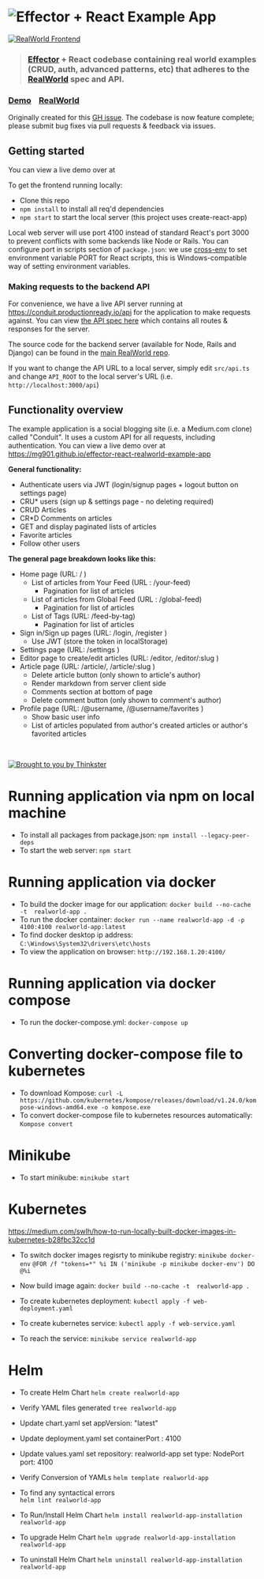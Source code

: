 # ![Effector + React Example App](project-logo.png)

[![RealWorld Frontend](https://img.shields.io/badge/realworld-frontend-%23783578.svg)](http://realworld.io)

> ### [Effector](https://effector.now.sh) + React codebase containing real world examples (CRUD, auth, advanced patterns, etc) that adheres to the [RealWorld](https://github.com/gothinkster/realworld-example-apps) spec and API.

### [Demo](https://mg901.github.io/effector-react-realworld-example-app)&nbsp;&nbsp;&nbsp;&nbsp;[RealWorld](https://github.com/gothinkster/realworld)

Originally created for this [GH issue](https://github.com/mg901/effector-react-realworld-example-app/issues?q=is%3Aissue+is%3Aopen+sort%3Aupdated-desc). The codebase is now feature complete; please submit bug fixes via pull requests & feedback via issues.

## Getting started

You can view a live demo over at

To get the frontend running locally:

- Clone this repo
- `npm install` to install all req'd dependencies
- `npm start` to start the local server (this project uses create-react-app)

Local web server will use port 4100 instead of standard React's port 3000 to prevent conflicts with some backends like Node or Rails. You can configure port in scripts section of `package.json`: we use [cross-env](https://github.com/kentcdodds/cross-env) to set environment variable PORT for React scripts, this is Windows-compatible way of setting environment variables.

### Making requests to the backend API

For convenience, we have a live API server running at https://conduit.productionready.io/api for the application to make requests against. You can view [the API spec here](https://github.com/GoThinkster/productionready/blob/master/api) which contains all routes & responses for the server.

The source code for the backend server (available for Node, Rails and Django) can be found in the [main RealWorld repo](https://github.com/gothinkster/realworld).

If you want to change the API URL to a local server, simply edit `src/api.ts` and change `API_ROOT` to the local server's URL (i.e. `http://localhost:3000/api`)

## Functionality overview

The example application is a social blogging site (i.e. a Medium.com clone) called "Conduit". It uses a custom API for all requests, including authentication. You can view a live demo over at https://mg901.github.io/effector-react-realworld-example-app

**General functionality:**

- Authenticate users via JWT (login/signup pages + logout button on settings page)
- CRU\* users (sign up & settings page - no deleting required)
- CRUD Articles
- CR\*D Comments on articles
- GET and display paginated lists of articles
- Favorite articles
- Follow other users

**The general page breakdown looks like this:**

- Home page (URL: / )
  - List of articles from Your Feed (URL : /your-feed)
    - Pagination for list of articles
  - List of articles from Global Feed (URL : /global-feed)
    - Pagination for list of articles
  - List of Tags (URL: /feed-by-tag)
    - Pagination for list of articles
- Sign in/Sign up pages (URL: /login, /register )
  - Use JWT (store the token in localStorage)
- Settings page (URL: /settings )
- Editor page to create/edit articles (URL: /editor, /editor/:slug )
- Article page (URL: /article/, /article/:slug )
  - Delete article button (only shown to article's author)
  - Render markdown from server client side
  - Comments section at bottom of page
  - Delete comment button (only shown to comment's author)
- Profile page (URL: /@username, /@username/favorites )
  - Show basic user info
  - List of articles populated from author's created articles or author's favorited articles

<br />

[![Brought to you by Thinkster](https://raw.githubusercontent.com/gothinkster/realworld/master/media/end.png)](https://thinkster.io)

# Running application via npm on local machine
- To install all packages from package.json: 
  `npm install --legacy-peer-deps`
- To start the web server: 
  `npm start`

# Running application via docker
- To build the docker image for our application: 
  `docker build --no-cache -t  realworld-app .`
- To run the docker container:
  `docker run --name realworld-app -d -p 4100:4100 realworld-app:latest`
- To find docker desktop ip address: 
  `C:\Windows\System32\drivers\etc\hosts`
- To view the application on browser: 
  `http://192.168.1.20:4100/`

# Running application via docker  compose
- To run the docker-compose.yml: 
  `docker-compose up`

# Converting docker-compose file to kubernetes 
- To download Kompose:
  `curl -L https://github.com/kubernetes/kompose/releases/download/v1.24.0/kompose-windows-amd64.exe -o kompose.exe`
- To convert docker-compose file to kubernetes resources automatically:
  `Kompose convert`

# Minikube
- To start minikube: 
  `minikube start`

# Kubernetes
https://medium.com/swlh/how-to-run-locally-built-docker-images-in-kubernetes-b28fbc32cc1d

- To switch docker images regisrty to minikube registry: 
  `minikube docker-env`
  `@FOR /f "tokens=*" %i IN ('minikube -p minikube docker-env') DO @%i`

- Now build image again: 
  `docker build --no-cache -t  realworld-app .`

- To create kubernetes deployment: 
  `kubectl apply -f web-deployment.yaml`
- To create kubernetes service: 
  `kubectl apply -f web-service.yaml`
- To reach the service: 
  `minikube service realworld-app` 

# Helm
- To create Helm Chart
  `helm create realworld-app`

- Verify YAML files generated
  `tree realworld-app`

- Update chart.yaml
  set 
    appVersion: "latest"

- Update deployment.yaml
  set 
    containerPort : 4100

- Update values.yaml
  set 
    repository: realworld-app
  set 
    type: NodePort
    port: 4100  

- Verify Conversion of YAMLs
  `helm template realworld-app`

- To find any syntactical errors  
  `helm lint realworld-app`

- To Run/Install Helm Chart
  `helm install realworld-app-installation realworld-app`

- To upgrade Helm Chart
  `helm upgrade realworld-app-installation realworld-app`

- To uninstall Helm Chart
  `helm uninstall realworld-app-installation realworld-app`

